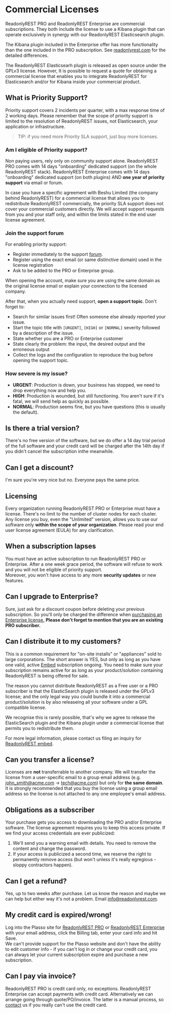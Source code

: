 # Commercial Licenses

ReadonlyREST PRO and ReadonlyREST Enterprise are commercial subscriptions. They both include the license to use a Kibana plugin that can operate exclusively in synergy with our ReadonlyREST Elasticsearch plugin.

The Kibana plugin included in the Enterprise offer has more functionality than the one included in the PRO subscription. See [readonlyrest.com](https://readonlyrest.com) for the detailed differences.

The ReadonlyREST Elasticsearh plugin is released as open source under the GPLv3 license.
However, It is possible to request a quote for obtaining a commercial license that enables you to integrate ReadonlyREST for Elasticsearch and/or for Kibana inside your commercial product. 


## What is Priority Support?

Priority support covers 2 incidents per quarter, with a max response time of 2 working days. Please remember that the scope of priority support is limited to the resolution of ReadonlyREST issues, not Elasticsearch, your application or infrastructure.

> TIP: if you need more Priority SLA support, just buy more licenses.

### Am I eligible of Priority support?
Non paying users, rely only on community support alone. 
ReadonlyREST PRO comes with 14 days "onboarding" dedicated support (on the whole ReadonlyREST stack).
ReadonlyREST Enterprise comes with 14 days "onboarding" dedicated support (on both plugins) AND **one year of priority support** via email or forum.

In case you have a specific agreement with Beshu Limited (the company behind ReadonlyREST) for a commercial license that allows you to redistribute ReadonlyREST commercially, the priority SLA support does not cover your commercial customers directly. We will accept support requests from you and your staff only, and within the limits stated in the end user license agreement.


### Join the support forum
For enabling priority support:
 * Register immediately to the support [forum](https://forum.readonlyrest.com).
 * Register using the exact email (or same distinctive domain) used in the license registration
 * Ask to be added to the PRO or Enterprise group.
  
When opening the account, make sure you are using the same domain as the original license email or explain your connection to the licensed company.

After that, when you actually need support, **open a support topic**. Don't forget to:
 * Search for similar issues first! Often someone else already reported your issue.
 * Start the topic title with `[URGENT]`, `[HIGH]` or `[NORMAL]` severity followed by a description of the issue. 
 * State whether you are a PRO or Enterprise customer
 * State clearly the problem: the input, the desired output and the erroneous output
 * Collect the logs and the configuration to reproduce the bug before opening the support topic.
  
### How severe is my issue?

* **URGENT**: Production is down, your business has stopped, we need to drop everything now and help you.
* **HIGH**: Production is wounded, but still functioning. You aren't sure if it's fatal, we will send help as quickly as possible.
* **NORMAL**: Production seems fine, but you have questions (this is usually the default).

## Is there a trial version?

There's no free version of the software, but we do offer a 14 day trial period of the full software and your credit card will be charged after the 14th day if you didn't cancel the subscription inthe meanwhile.

## Can I get a discount?

I'm sure you're very nice but no. Everyone pays the same price.

##  Licensing

Every organization running ReadonlyREST PRO or Enterprise must have a license. There's no limit to the number of cluster nodes for each cluster.
Any license you buy, even the "Unlimited" version, allows you to use our software only **within the scope of your organization**.
Please read your end user license agreement (EULA) for any clarification.

## When a subscription lapses

You must have an active subscription to run ReadonlyREST PRO or Enterprise.
After a one week grace period, the software will refuse to work and you will not be eligible of priority support.  
Moreover, you won't have access to any more **security updates** or new features.

## Can I upgrade to Enterprise?

Sure, just ask for a discount coupon before deleting your previous subscription. So you'll only be charged the difference when [purchasing an Enterprise license.]({{brand.base_url}}/enterprise.html)
**Please don't forget to mention that you are an existing PRO subscriber.**  

## Can I distribute it to my customers?

This is a common requirement for "on-site installs" or "appliances" sold to large corporations.
The short answer is YES, but only as long as you have one valid, active [Embed]({{brand.base_url}}/embed.html) subscription ongoing.
You need to make sure your subscription remains active for as long as your product/solution containing ReadonlyREST is being offered for sale.

The reason you cannot distribute ReadonlyREST as a Free user or a PRO subscriber is that the ElasticSearch plugin is released under the GPLv3 license; and the only legal way you could bundle it into a commercial product/solution is by also releaseing all your software under a GPL compatible license.

We recognise this is rarely possible, that's why we agree to release the ElasticSearch plugin and the Kibana plugin under a commercial license that permits you to redistribute them. 

For more legal information, please contact us filing an inquiry for [ReadonlyREST embed]({{brand.base_url}}/embed.html).


## Can you transfer a license?

Licenses are **not** transferrable to another company. 
We will transfer the license from a user-specific email to a group email address (e.g. john_smith@acme.com -> tech@acme.com) but only for **the same domain**. 
It is strongly recommended that you buy the license using a group email address so the license is not attached to any one employee's email address.

## Obligations as a subscriber

Your purchase gets you access to downloading the PRO and/or Enterprise software. The license agreement requires you to keep this access private. 
If we find your access credentials are ever publicized:

1. We'll send you a warning email with details.  You need to remove the content and change the password.
2. If your access is publicized a second time, we reserve the right to permanently remove access (but won't unless it's really egregious - sloppy contractors happen).

## Can I get a refund?

Yes, up to two weeks after purchase. Let us know the reason and maybe we can help but either way it's not a problem. 
Email [info@readonlyrest.com](mailto:info@readonlyrest.com?subject=ReadonlyREST%20refund%20required).

## My credit card is expired/wrong!

Log into the Plasso site for [ReadonlyREST PRO]({{products.pro.buylink}}/login) or  [ReadonlyREST Enterprise]({{products.enterprise.buylink}}/login) with your email address, 
click the Billing tab, enter your card info and hit Save.  
We can't provide support for the Plasso website and don't have the ability to edit customer info - if you can't log in or change your credit card, 
you can always let your current subscription expire and purchase a new subscription.

## Can I pay via invoice?

ReadonlyREST PRO is credit card only, no exceptions.
ReadonlyREST Enterprise can accept payments with credit card. Alternatively we can arrange going through quote/PO/invoice. The latter is a manual process, so [contact](mailto:{{brand.email}}?subject=ReadonlyREST%20billing%20via%20invoice) us if you really can't use the credit card.

